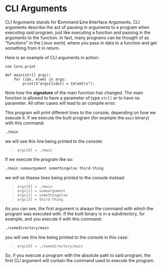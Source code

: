 # CLI Arguments

CLI Arguments stands for **C**ommand **L**ine **I**nterface Arguments. CLI arguments describe the act of passing in arguments to a program when executing said program, just like executing a function and passing in the arguments to the function. In fact, many programs can be thought of as "functions" in the Linux world, where you pass in data to a function and get something from it in return.

Here is an example of CLI arguments in action:

```ft
use Core.print

def main(str[] args):
    for (idx, elem) in args:
        print($"args[{idx}] = {elem}\n");
```

Note how the **signature** of the main function has changed. The main function is allowed to have a parameter of type `str[]` or to have no parameter. All other cases will lead to an compile error.

This program will print different lines to the console, depending on how we execute it. If we execute the built program (for example the `main` binary) with this command:

```sh
./main
```

we will see this line being printed to the console:

> ```
> args[0] = ./main
> ```

If we execute the program like so:

```sh
./main someargument somethingelse third-thing
```

we will se theese lines being printed to the console instead:

> ```
> args[0] = ./main
> args[1] = someargument
> args[2] = somethingelse
> args[3] = third-thing
> ```

As you can see, the first argument is always the command with which the program was executed with. If the built binary is in a subdirectory, for example, and you execute it with this command:

```sh
./somedirectory/main
```

you will see this line being printed to the console in this case:

> ```
> args[0] = ./somedirectory/main
> ```

So, if you execute a program with the absolute path to said program, the first CLI argument will contain the command used to execute the program.
